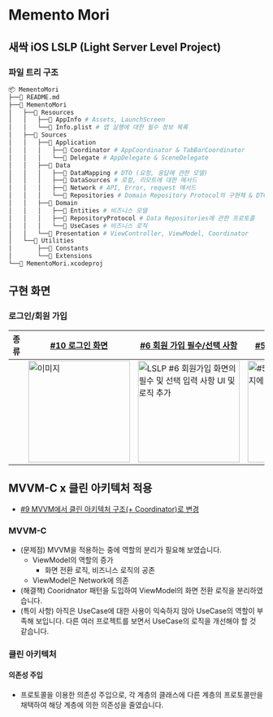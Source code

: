 # Memento Mori

## 새싹 iOS LSLP (Light Server Level Project)

### 파일 트리 구조
```bash
📦 MementoMori
├──📄 README.md
├──📂 MementoMori
│   ├──📂 Resources
│   │   ├──📂 AppInfo # Assets, LaunchScreen
│   │   └──📄 Info.plist # 앱 실행에 대한 필수 정보 목록
│   ├──📂 Sources
│   │   ├──📂 Application
│   │   │   ├──📂 Coordinator # AppCoordinator & TabBarCoordinator
│   │   │   └──📂 Delegate # AppDelegate & SceneDelegate
│   │   ├──📂 Data
│   │   │   ├──📂 DataMapping # DTO (요청, 응답에 관한 모델)
│   │   │   ├──📂 DataSources # 로컬, 리모트에 대한 메서드
│   │   │   ├──📂 Network # API, Error, request 메서드
│   │   │   └──📂 Repositories # Domain Repository Protocol의 구현체 & DTO 요청-응답을 Entities로 변환
│   │   ├──📂 Domain
│   │   │   ├──📂 Entities # 비즈니스 모델
│   │   │   ├──📂 RepositoryProtocol # Data Repositories에 관한 프로토콜
│   │   │   └──📂 UseCases # 비즈니스 로직
│   │   └──📂 Presentation # ViewController, ViewModel, Coordinator
│   └──📂 Utilities
│       ├──📂 Constants
│       └──📂 Extensions
└──📂 MementoMori.xcodeproj
```

## 구현 화면
### 로그인/회원 가입

| 종류 | [#10 로그인 화면](https://github.com/andy-archive/mementoMori/pull/10) | [#6 회원 가입 필수/선택 사항](https://github.com/andy-archive/MementoMori/pull/6) | [#5 회원 가입 이메일 검증](https://github.com/andy-archive/MementoMori/pull/5) |
|-|-|-|-|
| | <img src="https://github.com/andy-archive/MementoMori/assets/102043891/fbd862fc-2602-4685-acc4-f35a96247c71" alt="이미지" width=200> | <img src="https://github.com/andy-archive/MementoMori/assets/102043891/a955068c-ce19-4f45-9e6f-47e859328b7e" alt="LSLP #6 회원가입 화면의 필수 및 선택 입력 사항 UI 및 로직 추가" width=200> | <img src="https://github.com/andy-archive/MementoMori/assets/102043891/a5053eb2-6243-43a9-aecc-476bf83e9d36" alt="#5 이메일 검증 응답 메시지에 따른 반응형" width=200> |

## MVVM-C x 클린 아키텍처 적용
- [#9 MVVM에서 클린 아키텍처 구조(+ Coordinator)로 변경](https://github.com/andy-archive/MementoMori/pull/9)
### MVVM-C
- (문제점) MVVM을 적용하는 중에 역할의 분리가 필요해 보였습니다.
    - ViewModel의 역할의 증가
        - 화면 전환 로직, 비즈니스 로직의 공존
    - ViewModel은 Network에 의존
- (해결책) Cooridnator 패턴을 도입하여 ViewModel의 화면 전환 로직을 분리하였습니다.
- (특이 사항) 아직은 UseCase에 대한 사용이 익숙하지 않아 UseCase의 역할이 부족해 보입니다. 다른 여러 프로젝트를 보면서 UseCase의 로직을 개선해야 할 것 같습니다. 
### 클린 아키텍처
#### 의존성 주입
- 프로토콜을 이용한 의존성 주입으로, 각 계층의 클래스에 다른 계층의 프로토콜만을 채택하여 해당 계층에 의한 의존성을 줄였습니다. 
